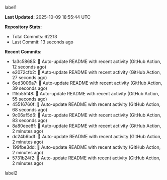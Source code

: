 
label1 
<!-- ACTIVITY_START -->
**Last Updated:** 2025-10-09 18:55:44 UTC

**Repository Stats:**
- Total Commits: 62213
- Last Commit: 13 seconds ago

**Recent Commits:**
- 1a3c58685: 🤖 Auto-update README with recent activity (GitHub Action, 12 seconds ago)
- e2072cfb2: 🤖 Auto-update README with recent activity (GitHub Action, 27 seconds ago)
- 6ed3006a7: 🤖 Auto-update README with recent activity (GitHub Action, 39 seconds ago)
- f15b55f48: 🤖 Auto-update README with recent activity (GitHub Action, 55 seconds ago)
- 45516760f: 🤖 Auto-update README with recent activity (GitHub Action, 68 seconds ago)
- 9c06af5d6: 🤖 Auto-update README with recent activity (GitHub Action, 83 seconds ago)
- 8a80eee8f: 🤖 Auto-update README with recent activity (GitHub Action, 2 minutes ago)
- dc24b6bdf: 🤖 Auto-update README with recent activity (GitHub Action, 2 minutes ago)
- 199fbe3dd: 🤖 Auto-update README with recent activity (GitHub Action, 2 minutes ago)
- 5731b24f2: 🤖 Auto-update README with recent activity (GitHub Action, 2 minutes ago)
<!-- ACTIVITY_END -->

label2
